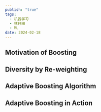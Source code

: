 ```yaml
---
publish: "true"
tags:
  - 机器学习
  - 林轩田
  - ML
date: 2024-02-18
---
```

## Motivation of Boosting

## Diversity by Re-weighting

## Adaptive Boosting Algorithm

## Adaptive Boosting in Action